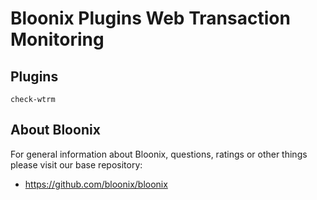# Bloonix Plugins Web Transaction Monitoring

## Plugins

    check-wtrm

## About Bloonix

For general information about Bloonix, questions, ratings or other things please visit our base repository:

* https://github.com/bloonix/bloonix
